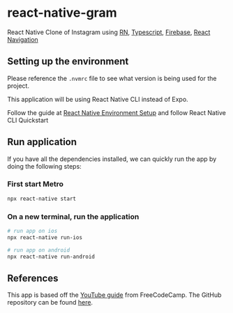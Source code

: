 # react-native-gram

React Native Clone of Instagram using [RN](https://reactnative.dev/), [Typescript](https://reactnative.dev/docs/typescript), [Firebase](https://firebase.google.com/), [React Navigation](https://reactnavigation.org/)

## Setting up the environment

Please reference the `.nvmrc` file to see what version is being used for the project.

This application will be using React Native CLI instead of Expo.

Follow the guide at [React Native Environment Setup](https://reactnative.dev/docs/environment-setup) and follow React Native CLI Quickstart

## Run application

If you have all the dependencies installed, we can quickly run the app by doing the following steps:

### First start Metro

```bash
npx react-native start
```

### On a new terminal, run the application

```bash
# run app on ios
npx react-native run-ios

# run app on android
npx react-native run-android
```

## References

This app is based off the [YouTube guide](https://www.youtube.com/watch?v=1hPgQWbWmEk) from FreeCodeCamp. The GitHub repository can be found [here](https://github.com/SimCoderYoutube/InstagramClone).
